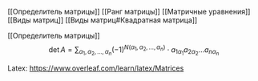 [[Определитель матрицы]]
[[Ранг матрицы]]
[[Матричные уравнения]]
[[Виды матриц]]
[[Виды матриц#Квадратная матрица]]

[[Определитель матрицы]]
$${ \det A=\sum _{\alpha _{1},\alpha _{2},\ldots ,\alpha _{n}}(-1)^{N(\alpha _{1},\alpha _{2},\ldots ,\alpha _{n})}\cdot a_{1\alpha _{1}}a_{2\alpha _{2}}\dots a_{n\alpha _{n}}} $$

Latex:
https://www.overleaf.com/learn/latex/Matrices